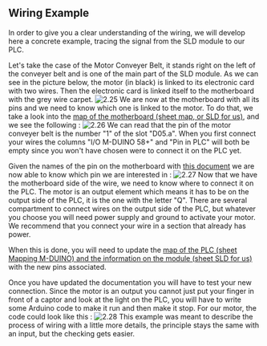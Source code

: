 ## Wiring Example
In order to give you a clear understanding of the wiring, we will develop here a concrete example, tracing the signal from the SLD module to our PLC.

Let's take the case of the Motor Conveyer Belt, it stands right on the left of the conveyer belt and is one of the main part of the SLD module. As we can see in the picture below, the motor (in black) is linked to its electronic card with two wires. Then the electronic card is linked itself to the motherboard with the grey wire carpet.
![2.25](https://github.com/Weizhe-JIA/2.Digital-twin-of-a-Fischertechnik-factory/blob/main/imgs/2.25%20Motor_view.png)
We are now at the motherboard with all its pins and we need to know which one is linked to the motor. To do that, we take a look into the [map of the motherboard (sheet map, or SLD for us)](https://github.com/Weizhe-JIA/2.Digital-twin-of-a-Fischertechnik-factory/blob/main/1.%20The%20wiring/2022-10-18a_Belegungsplan_V2_EN-withITEM.xlsx/), and we see the following :
![2.26](https://github.com/Weizhe-JIA/2.Digital-twin-of-a-Fischertechnik-factory/blob/main/imgs/2.26%20Motor_infos.png)
We can read that the pin of the motor conveyer belt is the number "1" of the slot "D05.a". When you first connect your wires the columns "I/O M-DUINO 58+" and "Pin in PLC" will both be empty since you won't have chosen were to connect it on the PLC yet.

Given the names of the pin on the motherboard with [this document](https://github.com/Weizhe-JIA/2.Digital-twin-of-a-Fischertechnik-factory/blob/main/imgs/2.2%20requirement%20of%20wiring.png/) we are now able to know which pin we are interested in :
![2.27](https://github.com/Weizhe-JIA/2.Digital-twin-of-a-Fischertechnik-factory/blob/main/imgs/2.27%20Motor_pin.png)
Now that we have the motherboard side of the wire, we need to know where to connect it on the PLC. The motor is an output element which means it has to be on the output side of the PLC, it is the one with the letter "Q". There are several compartment to connect wires on the output side of the PLC, but whatever you choose you will need power supply and ground to activate your motor. We recommend that you connect your wire in a section that already has power.

When this is done, you will need to update the [map of the PLC (sheet Mapping M-DUINO) and the information on the module (sheet SLD for us)](https://github.com/Weizhe-JIA/2.Digital-twin-of-a-Fischertechnik-factory/blob/main/1.%20The%20wiring/2022-10-18a_Belegungsplan_V2_EN-withITEM.xlsx/) with the new pins associated.

Once you have updated the documentation you will have to test your new connection. Since the motor is an output you cannot just put your finger in front of a captor and look at the light on the PLC, you will have to write some Arduino code to make it run and then make it stop. For our motor, the code could look like this :
![2.28](https://github.com/Weizhe-JIA/2.Digital-twin-of-a-Fischertechnik-factory/blob/main/imgs/2.28%20Motor_tets.png)
This example was meant to describe the process of wiring with a little more details, the principle stays the same with an input, but the checking gets easier.
